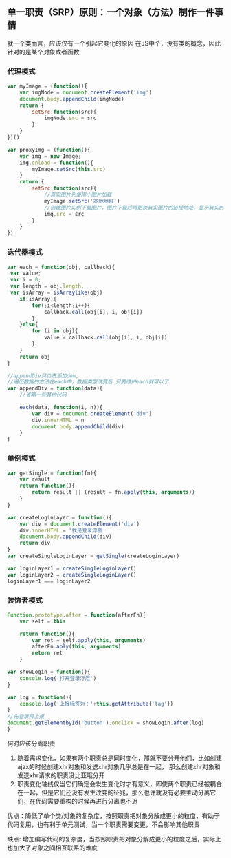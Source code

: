 ## 单一职责（SRP）原则：一个对象（方法）制作一件事情

就一个类而言，应该仅有一个引起它变化的原因
在JS中个，没有类的概念，因此针对的是某个对象或者函数

### 代理模式

``` javascript
var myImage = (function(){
    var imgNode = document.createElement('img')
    document.body.appendChild(imgNode)
    return {
        setSrc:function(src){
            imgNode.src = src
        }
    }
})()

var proxyImg = (function(){
    var img = new Image;
    img.onload = function(){
        myImage.setSrc(this.src)
    }
    return {
        setSrc:function(src){
            //真实图片先使用小图片加载
            myImage.setSrc('本地地址')
            //创建图片实例下载图片，图片下载后再更换真实图片的链接地址，显示真实的图片
            img.src = src
        }
    }
})


```

### 迭代器模式

``` javascript
var each = function(obj, callback){
 var value;
 var i = 0;
 var length = obj.length,
 var isArray = isArraylike(obj)
    if(isArray){
        for(;i<length;i++){
            callback.call(obj[i], i, obj[i])
        }
    }else{
        for (i in obj){
            value = callback.call(obj[i], i, obj[i])
        }
    }
    return obj 
}

//appendDiv只负责添加dom,
//遍历数据的方法在each中，数据类型改变后 只要维护each就可以了
var appendDiv = function(data){
    //省略一些其他代码

    each(data, function(i, n)){
        var div = document.createElement('div')
        div.innerHTML = n
        document.body.appendChild(div)
    }
}
```

### 单例模式

``` javascript
var getSingle = function(fn){
    var result
    return function(){
        return result || (result = fn.apply(this, arguments))
    }
}

var createLoginLayer = function(){
    var div = document.createElement('div')
    div.innerHTML = '我是登录浮窗'
    document.body.appendChild(div)
    return div
}
var createSingleLoginLayer = getSingle(createLoginLayer)

var loginLayer1 = createSingleLoginLayer()
var loginLayer2 = createSingleLoginLayer()
loginLayer1 === loginLayer2
```

### 装饰者模式

``` javascript
Function.prototype.after = function(afterFn){
    var self = this

    return function(){
        var ret = self.apply(this, arguments)
        afterFn.aply(this, arguments)
        return ret
    }

var showLogin = function(){
    console.log('打开登录浮层')
}

var log = function(){
    console.log('上报标签为：'+this.getAttribute('tag'))
}
//先登录再上报
document.getElementbyId('button').onclick = showLogin.after(log)
}
```

何时应该分离职责
1. 随着需求变化，如果有两个职责总是同时变化，那就不要分开他们，比如创建ajax的时候创建xhr对象和发送xhr对象几乎总是在一起，
那么创建xhr对象和发送xhr请求的职责没比亚哦分开
2.  职责变化轴线仅当它们确定会发生变化时才有意义，即使两个职责已经被耦合在一起，但是它们还没有发生改变的征兆，那么也许就没有必要主动分离它们，在代码需要重构的时候再进行分离也不迟



优点：降低了单个类/对象的复杂度，按照职责把对象分解成更小的粒度，有助于代码复用，也有利于单元测试，当一个职责需要变更，不会影响其他职责

缺点: 增加编写代码的复杂度，当按照职责把对象分解成更小的粒度之后，实际上也加大了对象之间相互联系的难度